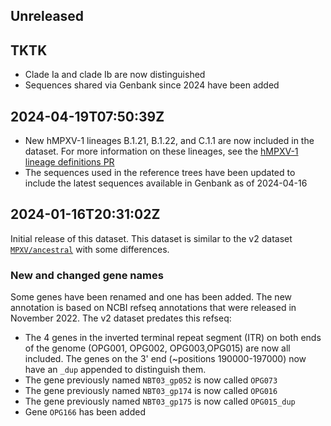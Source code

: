 ## Unreleased

## TKTK

- Clade Ia and clade Ib are now distinguished
- Sequences shared via Genbank since 2024 have been added

## 2024-04-19T07:50:39Z

- New hMPXV-1 lineages B.1.21, B.1.22, and C.1.1 are now included in the dataset. For more information on these lineages, see the [hMPXV-1 lineage definitions PR](https://github.com/mpxv-lineages/lineage-designation/pull/37)
- The sequences used in the reference trees have been updated to include the latest sequences available in Genbank as of 2024-04-16

## 2024-01-16T20:31:02Z

Initial release of this dataset. This dataset is similar to the v2 dataset [`MPXV/ancestral`](https://github.com/nextstrain/nextclade_data/tree/2023-08-17--15-51-24--UTC/data/datasets/MPXV/references/ancestral/versions/2023-08-01T12%3A00%3A00Z/files) with some differences.

### New and changed gene names

Some genes have been renamed and one has been added. The new annotation is based on NCBI refseq annotations that were released in November 2022. The v2 dataset predates this refseq:

- The 4 genes in the inverted terminal repeat segment (ITR) on both ends of the genome (OPG001, OPG002, OPG003,OPG015) are now all included. The genes on the 3' end (~positions 190000-197000) now have an `_dup` appended to distinguish them.
- The gene previously named `NBT03_gp052` is now called `OPG073`
- The gene previously named `NBT03_gp174` is now called `OPG016`
- The gene previously named `NBT03_gp175` is now called `OPG015_dup`
- Gene `OPG166` has been added
